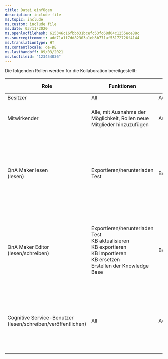 ```yaml
---
title: Datei einfügen
description: include file
ms.topic: include
ms.custom: include file
ms.date: 03/11/2020
ms.openlocfilehash: 615346c16fbbb31bcefc53fc68d04c1255ece88c
ms.sourcegitcommit: add71a1f7dd82303a1eb3b771af53172726f4144
ms.translationtype: HT
ms.contentlocale: de-DE
ms.lasthandoff: 09/03/2021
ms.locfileid: "123454036"
---
```

Die folgenden Rollen werden für die Kollaboration bereitgestellt:

|Role|Funktionen|API-Zugriff|API-Berechtigungen|
|--|--|--|--|
|Besitzer|All|Authentifizierungsschlüssel|All|
|Mitwirkender|Alle, mit Ausnahme der Möglichkeit, Rollen neue Mitglieder hinzuzufügen|Authentifizierungsschlüssel|Alle, mit Ausnahme der Möglichkeit, Rollen neue Mitglieder hinzuzufügen|
|QnA Maker lesen<br>(lesen)|Exportieren/herunterladen<br>Test|Bearertoken|1. KB-API herunterladen<br>2. KBs für Benutzer-API auflisten<br>3. Abrufen der Details der Wissensdatenbank<br>4. Änderungen herunterladen<br>Antwort generieren |
|QnA Maker Editor<br>(lesen/schreiben)|Exportieren/herunterladen<br>Test<br>KB aktualisieren<br>KB exportieren<br>KB importieren<br>KB ersetzen<br>Erstellen der Knowledge Base|Bearertoken|1. KB-API erstellen<br>2. KB-API aktualisieren<br>3. KB-API ersetzen<br>4. Änderungen ersetzen<br>5. „API trainieren“ [im neuen Dienstmodell Version 5]|
|Cognitive Service-Benutzer<br>(lesen/schreiben/veröffentlichen)|All|Authentifizierungsschlüssel|Alle Zugriffe auf Cognitive Services Ressource mit Ausnahme der Möglichkeit zum: <br>1. Hinzufügen neuer Mitglieder zu Rollen.<br>2. Erstellen neuer Ressourcen.|
